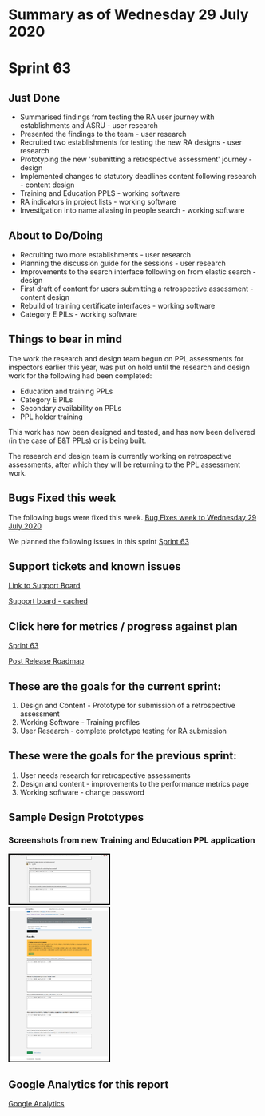 # Summary as of Wednesday 29 July 2020 

# Sprint 63

## Just Done
* Summarised findings from testing the RA user journey with establishments and ASRU - user research
* Presented the findings to the team - user research
* Recruited two establishments for testing the new RA designs - user research
* Prototyping the new 'submitting a retrospective assessment' journey - design
* Implemented changes to statutory deadlines content following research - content design
* Training and Education PPLS - working software
* RA indicators in project lists - working software
* Investigation into name aliasing in people search - working software

## About to Do/Doing
* Recruiting two more establishments - user research
* Planning the discussion guide for the sessions - user research
* Improvements to the search interface following on from elastic search - design
* First draft of content for users submitting a retrospective assessment - content design
* Rebuild of training certificate interfaces - working software
* Category E PILs - working software


## Things to bear in mind

The work the research and design team begun on PPL assessments for inspectors earlier this year, was put on hold until the research and design work for the following had been completed:

* Education and training PPLs
* Category E PILs
* Secondary availability on PPLs
* PPL holder training

This work has now been designed and tested, and has now been delivered (in the case of E&T PPLs) or is being built.

The research and design team is currently working on retrospective assessments, after which they will be returning to the PPL assessment work.

## Bugs Fixed this week
The following bugs were fixed this week.
[Bug Fixes week to Wednesday 29 July 2020](graphs/bugs29072020.png)

We planned the following issues in this sprint 
[Sprint 63](graphs/sprint29072020.png)

## Support tickets and known issues
[Link to Support Board](https://collaboration.homeoffice.gov.uk/jira/secure/RapidBoard.jspa?rapidView=1717&selectedIssue=ASSB-253)

[Support board - cached](graphs/supportBoard29072020.png)

## Click here for metrics / progress against plan
[Sprint 63](graphs/progress29072020.png)

[Post Release Roadmap](graphs/roadmap29072020.png)

## These are the goals for the current sprint:

1. Design and Content - Prototype for submission of a retrospective assessment 
2. Working Software - Training profiles 
3. User Research - complete prototype testing for RA submission

## These were the goals for the previous sprint:

1. User needs research for retrospective assessments 
2. Design and content - improvements to the performance metrics page 
3. Working software - change password

## Sample Design Prototypes

### Screenshots from new Training and Education PPL application
<a href="graphs/proto1_29072020.png"><img src="graphs/proto1_29072020.png" alt="HTML5 Icon" width="200" style="border:2px solid black"></a>
<br>
<a href="graphs/proto2_29072020.png"><img src="graphs/proto2_29072020.png" alt="HTML5 Icon" width="200" style="border:2px solid black"></a>
<br>


## Google Analytics for this report
[Google Analytics](graphs/GA29072020.png)

